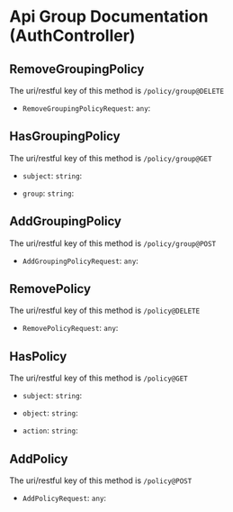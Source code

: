 
# Api Group Documentation (AuthController)


## RemoveGroupingPolicy

The uri/restful key of this method is `/policy/group@DELETE`

<!--beg l desc_RemoveGroupingPolicy -->

<!--end l-->


+ `RemoveGroupingPolicyRequest`: `any`: 
    <!--beg l desc_RemoveGroupingPolicy_RemoveGroupingPolicyRequest -->
    
    <!--end l-->



## HasGroupingPolicy

The uri/restful key of this method is `/policy/group@GET`

<!--beg l desc_HasGroupingPolicy -->

<!--end l-->


+ `subject`: `string`: 
    <!--beg l desc_HasGroupingPolicy_subject -->
    
    <!--end l-->

+ `group`: `string`: 
    <!--beg l desc_HasGroupingPolicy_group -->
    
    <!--end l-->



## AddGroupingPolicy

The uri/restful key of this method is `/policy/group@POST`

<!--beg l desc_AddGroupingPolicy -->

<!--end l-->


+ `AddGroupingPolicyRequest`: `any`: 
    <!--beg l desc_AddGroupingPolicy_AddGroupingPolicyRequest -->
    
    <!--end l-->



## RemovePolicy

The uri/restful key of this method is `/policy@DELETE`

<!--beg l desc_RemovePolicy -->

<!--end l-->


+ `RemovePolicyRequest`: `any`: 
    <!--beg l desc_RemovePolicy_RemovePolicyRequest -->
    
    <!--end l-->



## HasPolicy

The uri/restful key of this method is `/policy@GET`

<!--beg l desc_HasPolicy -->

<!--end l-->


+ `subject`: `string`: 
    <!--beg l desc_HasPolicy_subject -->
    
    <!--end l-->

+ `object`: `string`: 
    <!--beg l desc_HasPolicy_object -->
    
    <!--end l-->

+ `action`: `string`: 
    <!--beg l desc_HasPolicy_action -->
    
    <!--end l-->



## AddPolicy

The uri/restful key of this method is `/policy@POST`

<!--beg l desc_AddPolicy -->

<!--end l-->


+ `AddPolicyRequest`: `any`: 
    <!--beg l desc_AddPolicy_AddPolicyRequest -->
    
    <!--end l-->



